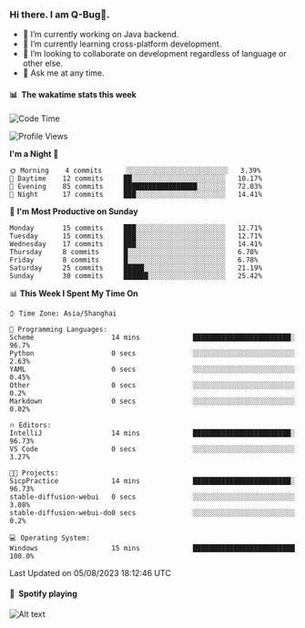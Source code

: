 ### Hi there. I am Q-Bug🐞.

- 🔭 I’m currently working on Java backend.
- 🌱 I’m currently learning cross-platform development.
- 👯 I’m looking to collaborate on development regardless of language or other else.
- 💬 Ask me at any time.

#### 📊 &nbsp;**The wakatime stats this week**  
<!--START_SECTION:waka-->
![Code Time](http://img.shields.io/badge/Code%20Time-62%20hrs%2023%20mins-blue)

![Profile Views](http://img.shields.io/badge/Profile%20Views-0-blue)

**I'm a Night 🦉** 

```text
🌞 Morning    4 commits      ░░░░░░░░░░░░░░░░░░░░░░░░░   3.39% 
🌆 Daytime    12 commits     ██░░░░░░░░░░░░░░░░░░░░░░░   10.17% 
🌃 Evening    85 commits     ██████████████████░░░░░░░   72.03% 
🌙 Night      17 commits     ███░░░░░░░░░░░░░░░░░░░░░░   14.41%

```
📅 **I'm Most Productive on Sunday** 

```text
Monday       15 commits     ███░░░░░░░░░░░░░░░░░░░░░░   12.71% 
Tuesday      15 commits     ███░░░░░░░░░░░░░░░░░░░░░░   12.71% 
Wednesday    17 commits     ███░░░░░░░░░░░░░░░░░░░░░░   14.41% 
Thursday     8 commits      █░░░░░░░░░░░░░░░░░░░░░░░░   6.78% 
Friday       8 commits      █░░░░░░░░░░░░░░░░░░░░░░░░   6.78% 
Saturday     25 commits     █████░░░░░░░░░░░░░░░░░░░░   21.19% 
Sunday       30 commits     ██████░░░░░░░░░░░░░░░░░░░   25.42%

```


📊 **This Week I Spent My Time On** 

```text
⌚︎ Time Zone: Asia/Shanghai

💬 Programming Languages: 
Scheme                   14 mins             ████████████████████████░   96.7% 
Python                   0 secs              ░░░░░░░░░░░░░░░░░░░░░░░░░   2.63% 
YAML                     0 secs              ░░░░░░░░░░░░░░░░░░░░░░░░░   0.45% 
Other                    0 secs              ░░░░░░░░░░░░░░░░░░░░░░░░░   0.2% 
Markdown                 0 secs              ░░░░░░░░░░░░░░░░░░░░░░░░░   0.02%

🔥 Editors: 
IntelliJ                 14 mins             ████████████████████████░   96.73% 
VS Code                  0 secs              ░░░░░░░░░░░░░░░░░░░░░░░░░   3.27%

🐱‍💻 Projects: 
SicpPractice             14 mins             ████████████████████████░   96.73% 
stable-diffusion-webui   0 secs              ░░░░░░░░░░░░░░░░░░░░░░░░░   3.08% 
stable-diffusion-webui-do0 secs              ░░░░░░░░░░░░░░░░░░░░░░░░░   0.2%

💻 Operating System: 
Windows                  15 mins             █████████████████████████   100.0%

```


 Last Updated on 05/08/2023 18:12:46 UTC
<!--END_SECTION:waka-->

#### 🎵 &nbsp;**Spotify playing**  
![Alt text](https://spotify-recently-played-readme.vercel.app/api?user=e5y1o4x7kdt9kf2blu4wvmb4s&unique={true|1|on|yes})
